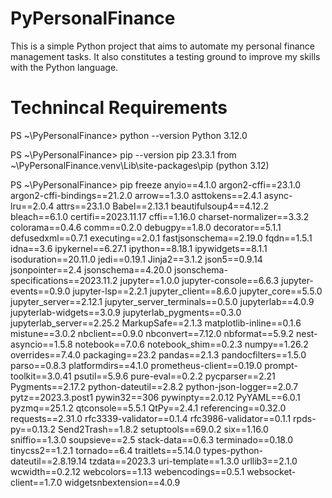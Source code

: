 # PyPersonalFinance

This is a simple Python project that aims to automate my personal finance management tasks.
It also constitutes a testing ground to improve my skills with the Python language.


# Technincal Requirements

PS ~\PyPersonalFinance> python --version
Python 3.12.0

PS ~\PyPersonalFinance> pip --version
pip 23.3.1 from ~\PyPersonalFinance\.venv\Lib\site-packages\pip (python 3.12)

PS ~\PyPersonalFinance> pip freeze
anyio==4.1.0
argon2-cffi==23.1.0
argon2-cffi-bindings==21.2.0
arrow==1.3.0
asttokens==2.4.1
async-lru==2.0.4
attrs==23.1.0
Babel==2.13.1
beautifulsoup4==4.12.2
bleach==6.1.0
certifi==2023.11.17
cffi==1.16.0
charset-normalizer==3.3.2
colorama==0.4.6
comm==0.2.0
debugpy==1.8.0
decorator==5.1.1
defusedxml==0.7.1
executing==2.0.1
fastjsonschema==2.19.0
fqdn==1.5.1
idna==3.6
ipykernel==6.27.1
ipython==8.18.1
ipywidgets==8.1.1
isoduration==20.11.0
jedi==0.19.1
Jinja2==3.1.2
json5==0.9.14
jsonpointer==2.4
jsonschema==4.20.0
jsonschema-specifications==2023.11.2
jupyter==1.0.0
jupyter-console==6.6.3
jupyter-events==0.9.0
jupyter-lsp==2.2.1
jupyter_client==8.6.0
jupyter_core==5.5.0
jupyter_server==2.12.1
jupyter_server_terminals==0.5.0
jupyterlab==4.0.9
jupyterlab-widgets==3.0.9
jupyterlab_pygments==0.3.0
jupyterlab_server==2.25.2
MarkupSafe==2.1.3
matplotlib-inline==0.1.6
mistune==3.0.2
nbclient==0.9.0
nbconvert==7.12.0
nbformat==5.9.2
nest-asyncio==1.5.8
notebook==7.0.6
notebook_shim==0.2.3
numpy==1.26.2
overrides==7.4.0
packaging==23.2
pandas==2.1.3
pandocfilters==1.5.0
parso==0.8.3
platformdirs==4.1.0
prometheus-client==0.19.0
prompt-toolkit==3.0.41
psutil==5.9.6
pure-eval==0.2.2
pycparser==2.21
Pygments==2.17.2
python-dateutil==2.8.2
python-json-logger==2.0.7
pytz==2023.3.post1
pywin32==306
pywinpty==2.0.12
PyYAML==6.0.1
pyzmq==25.1.2
qtconsole==5.5.1
QtPy==2.4.1
referencing==0.32.0
requests==2.31.0
rfc3339-validator==0.1.4
rfc3986-validator==0.1.1
rpds-py==0.13.2
Send2Trash==1.8.2
setuptools==69.0.2
six==1.16.0
sniffio==1.3.0
soupsieve==2.5
stack-data==0.6.3
terminado==0.18.0
tinycss2==1.2.1
tornado==6.4
traitlets==5.14.0
types-python-dateutil==2.8.19.14
tzdata==2023.3
uri-template==1.3.0
urllib3==2.1.0
wcwidth==0.2.12
webcolors==1.13
webencodings==0.5.1
websocket-client==1.7.0
widgetsnbextension==4.0.9
